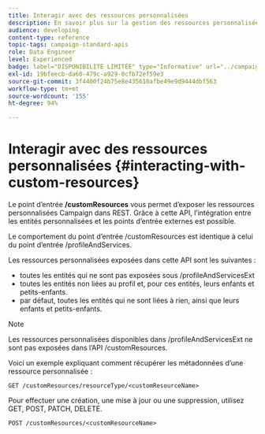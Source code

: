 ```yaml
---
title: Interagir avec des ressources personnalisées
description: En savoir plus sur la gestion des ressources personnalisées avec les API
audience: developing
content-type: reference
topic-tags: campaign-standard-apis
role: Data Engineer
level: Experienced
badge: label="DISPONIBILITÉ LIMITÉE" type="Informative" url="../campaign-standard-migration-home.md" tooltip="Limité aux utilisateurs migrés Campaign Standard"
exl-id: 19bfeecb-da60-479c-a929-0cfb72ef59e3
source-git-commit: 3f4400f24b75e8e435610afbe49e9d9444dbf563
workflow-type: tm+mt
source-wordcount: '155'
ht-degree: 94%

---
```


# Interagir avec des ressources personnalisées {#interacting-with-custom-resources}

Le point d’entrée **/customResources** vous permet d’exposer les ressources personnalisées Campaign dans REST. Grâce à cette API, l’intégration entre les entités personnalisées et les points d’entrée externes est possible.

Le comportement du point d’entrée /customResources est identique à celui du point d’entrée /profileAndServices.

Les ressources personnalisées exposées dans cette API sont les suivantes :

* toutes les entités qui ne sont pas exposées sous /profileAndServicesExt
* toutes les entités non liées au profil et, pour ces entités, leurs enfants et petits-enfants.
* par défaut, toutes les entités qui ne sont liées à rien, ainsi que leurs enfants et petits-enfants.

>[!NOTE]
>Les ressources personnalisées disponibles dans /profileAndServicesExt ne sont pas exposées dans l’API /customResources.


Voici un exemple expliquant comment récupérer les métadonnées d’une ressource personnalisée :

```
GET /customResources/resourceType/<customResourceName>
```

Pour effectuer une création, une mise à jour ou une suppression, utilisez GET, POST, PATCH, DELETE.

```
POST /customResources/<customResourceName>
```
